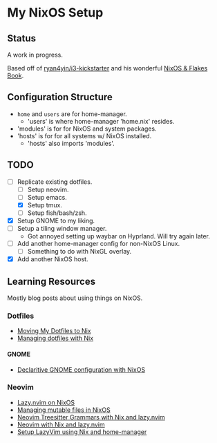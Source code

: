 # My NixOS Setup

## Status

A work in progress.

Based off of [ryan4yin/i3-kickstarter](https://github.com/ryan4yin/nix-config/tree/i3-kickstarter) and his wonderful [NixOS & Flakes Book](https://nixos-and-flakes.thiscute.world/).

## Configuration Structure

- `home` and `users` are for home-manager.
    - 'users' is where home-manager 'home.nix' resides.
- 'modules' is for for NixOS and system packages.
- 'hosts' is for for all systems w/ NixOS installed.
    - 'hosts' also imports 'modules'.

## TODO
- [ ] Replicate existing dotfiles.
    - [ ] Setup neovim.
    - [ ] Setup emacs.
    - [X] Setup tmux.
    - [ ] Setup fish/bash/zsh.
- [X] Setup GNOME to my liking.
- [ ] Setup a tiling window manager.
    - Got annoyed setting up waybar on Hyprland. Will try again later.
- [ ] Add another home-manager config for non-NixOS Linux.
    - [ ] Something to do with NixGL overlay.
- [X] Add another NixOS host.

## Learning Resources

Mostly blog posts about using things on NixOS.

### Dotfiles

- [Moving My Dotfiles to Nix](https://evantravers.com/articles/2023/11/28/moving-my-dotfiles-to-nix/)
- [Managing dotfiles with Nix](https://seroperson.me/2024/01/16/managing-dotfiles-with-nix/)

#### GNOME

- [Declaritive GNOME configuration with NixOS](https://hoverbear.org/blog/declarative-gnome-configuration-in-nixos/)

### Neovim

- [Lazy.nvim on NixOS](https://nixalted.com/)
- [Managing mutable files in NixOS](https://www.foodogsquared.one/posts/2023-03-24-managing-mutable-files-in-nixos/)
- [Neovim Treesitter Grammars with Nix and lazy.nvim](https://breuer.dev/blog/treesitter-grammars-nix)
- [Neovim with Nix and lazy.nvim](https://breuer.dev/blog/nix-lazy-neovim)
- [Setup LazyVim using Nix and home-manager](https://github.com/LazyVim/LazyVim/discussions/1972)
